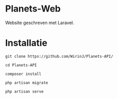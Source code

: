 # Planets-Web
Website geschreven met Laravel.

# Installatie

```
git clone https://github.com/WirinJ/Planets-API/

cd Planets-API

composer install

php artisan migrate

php artisan serve
```

